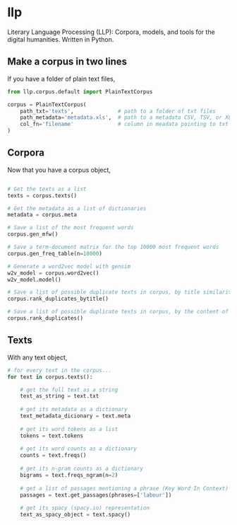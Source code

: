 # llp

Literary Language Processing (LLP): Corpora, models, and tools for the digital humanities. Written in Python.

## Make a corpus in two lines

If you have a folder of plain text files,

```python
from llp.corpus.default import PlainTextCorpus

corpus = PlainTextCorpus(
	path_txt='texts',              # path to a folder of txt files
	path_metadata='metadata.xls',  # path to a metadata CSV, TSV, or XLS file
	col_fn='filename'              # column in meadata pointing to txt file (relative to `path_txt`)
)
```

## Corpora

Now that you have a corpus object,

```python

# Get the texts as a list
texts = corpus.texts()

# Get the metadata as a list of dictionaries
metadata = corpus.meta

# Save a list of the most frequent words
corpus.gen_mfw()

# Save a term-document matrix for the top 10000 most frequent words
corpus.gen_freq_table(n=10000)

# Generate a word2vec model with gensim
w2v_model = corpus.word2vec()
w2v_model.model()

# Save a list of possible duplicate texts in corpus, by title similarity
corpus.rank_duplicates_bytitle()

# Save a list of possible duplicate texts in corpus, by the content of the text (MinHash)
corpus.rank_duplicates()
```

## Texts

With any text object,

```python
# for every text in the corpus...
for text in corpus.texts():

	# get the full text as a string
	text_as_string = text.txt
	
	# get its metadata as a dictionary
	text_metadata_dicionary = text.meta
	
	# get its word tokens as a list
	tokens = text.tokens
	
	# get its word counts as a dictionary
	counts = text.freqs()
	
	# get its n-gram counts as a dictionary
	bigrams = text.freqs_ngram(n=2)
	
	# get a list of passages mentioning a phrase (Key Word In Context)
	passages = text.get_passages(phrases=['labour'])
	
	# get its spacy (spacy.io) representation
	text_as_spacy_object = text.spacy()
	
```

